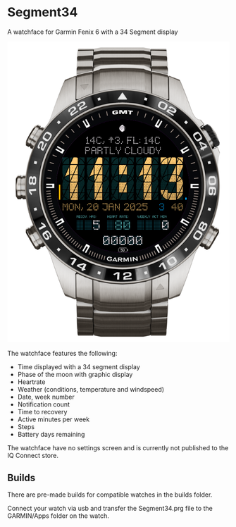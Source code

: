# Segment34
A watchface for Garmin Fenix 6 with a 34 Segment display

![Screenshot of the watchface](screenshot.png "Screenshot")

The watchface features the following:

 - Time displayed with a 34 segment display
 - Phase of the moon with graphic display
 - Heartrate
 - Weather (conditions, temperature and windspeed)
 - Date, week number
 - Notification count
 - Time to recovery
 - Active minutes per week
 - Steps
 - Battery days remaining
 
 The watchface have no settings screen and is currently not published to the IQ Connect store.

## Builds
 There are pre-made builds for compatible watches in the builds folder.

 Connect your watch via usb and transfer the Segment34.prg file to the GARMIN/Apps folder on the watch. 
